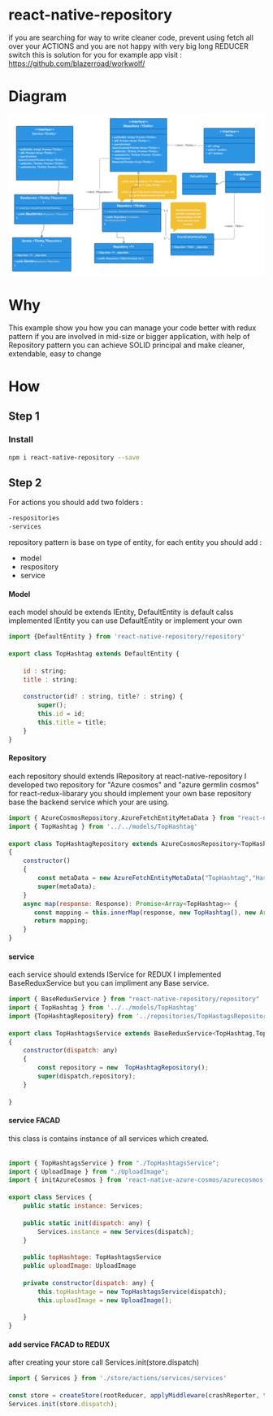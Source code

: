 # react-native-repository
if you are searching for way to write cleaner code, prevent using fetch all over your ACTIONS and you are not happy with very big long REDUCER switch this is solution for you 
for example app visit : https://github.com/blazerroad/workwolf/

# Diagram

  <img width=800 title="repository diagram" src="https://github.com/blazerroad/workwolf/blob/master/public/repository.png">

# Why
This example show you how you can manage your code better with redux pattern if you are involved in mid-size or bigger application, with help of Repository pattern you can achieve SOLID principal and make cleaner, extendable,  easy to change 

# How

## Step 1
### Install
```bash
npm i react-native-repository --save
```

## Step 2
For actions you should add two folders :
```bash
-respositories
-services
```
repository pattern is base on type of entity, for each entity you should add : 
  - model 
  - respository
  - service 
  
  #### Model 
each model should be extends IEntity, DefaultEntity is default calss implemented IEntity you can use DefaultEntity or implement your own
```javascript
import {DefaultEntity } from 'react-native-repository/repository'

export class TopHashtag extends DefaultEntity {

    id : string;
    title : string;

    constructor(id? : string, title? : string) {
        super();
        this.id = id;
        this.title = title;
    }
}
```

#### Repository
each repository should extends IRepository at react-native-repository I developed two repository for "Azure cosmos" and "azure germlin cosmos" for react-redux-libarary you should implement your own base repository base the backend service which your are using.

```javascript
import { AzureCosmosRepository,AzureFetchEntityMetaData } from "react-native-repository/repository"
import { TopHashtag } from '../../models/TopHashtag'

export class TopHashtagRepository extends AzureCosmosRepository<TopHashtag>
{
    constructor()
    {
        const metaData = new AzureFetchEntityMetaData("TopHashtag","Hashtag","Chiko");
        super(metaData);
    }
    async map(response: Response): Promise<Array<TopHashtag>> {
       const mapping = this.innerMap(response, new TopHashtag(), new Array<TopHashtag>());
       return mapping;
    }
}
```

#### service
each service should extends IService for REDUX I implemented BaseReduxService but you can impliment any Base service.

```javascript
import { BaseReduxService } from "react-native-repository/repository"
import { TopHashtag } from '../../models/TopHashtag'
import {TopHashtagRepository} from '../repositories/TopHastagsRepository'

export class TopHashtagsService extends BaseReduxService<TopHashtag,TopHashtagRepository>
{
    constructor(dispatch: any)
    {
        const repository = new  TopHashtagRepository();
        super(dispatch,repository);
    }

}
```

#### service FACAD
this class is contains instance of all services which created.
```javascript

import { TopHashtagsService } from "./TopHashtagsService";
import { UploadImage } from "./UploadImage";
import { initAzureCosmos } from 'react-native-azure-cosmos/azurecosmos'

export class Services {
    public static instance: Services;

    public static init(dispatch: any) {
        Services.instance = new Services(dispatch);
    }

    public topHashtage: TopHashtagsService
    public uploadImage: UploadImage

    private constructor(dispatch: any) {
        this.topHashtage = new TopHashtagsService(dispatch);
        this.uploadImage = new UploadImage();
       
    }
}
```
#### add service FACAD to REDUX

after creating your store call Services.init(store.dispatch)
```javascript
import { Services } from './store/actions/services/services'

const store = createStore(rootReducer, applyMiddleware(crashReporter, thunk, vanillaPromise, readyStatePromise));
Services.init(store.dispatch);
```

